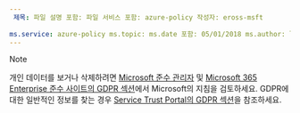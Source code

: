 ```yaml
---
 제목: 파일 설명 포함: 파일 서비스 포함: azure-policy 작성자: eross-msft
 
ms.service: azure-policy ms.topic: ms.date 포함: 05/01/2018 ms.author: lizross ms.custom: 파일 포함
---
```


>[!Note]
>개인 데이터를 보거나 삭제하려면 [Microsoft 준수 관리자](https://servicetrust.microsoft.com/ComplianceManager) 및 [Microsoft 365 Enterprise 준수 사이트의 GDPR 섹션](https://docs.microsoft.com/en-us/microsoft-365/compliance/gdpr)에서 Microsoft의 지침을 검토하세요. GDPR에 대한 일반적인 정보를 찾는 경우 [Service Trust Portal의 GDPR 섹션](https://servicetrust.microsoft.com/ViewPage/GDPRGetStarted)을 참조하세요.